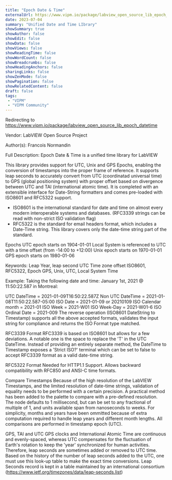 ```yaml
---
title: "Epoch Date & Time"
externalUrl: https://www.vipm.io/package/labview_open_source_lib_epoch_datetime
date: 2023-07-04
summary: "Unified Date and Time LIbrary"
showSummary: true
showAuthor: false
showEdit: false
showData: false
showViews: false
showReadingTime: false
showWordCount: false
showBreadcrumbs: false
showHeadingAnchors: false
sharingLinks: false
showZenMode: false
showPagination: false
showRelatedContent: false
draft: false
tags:
 - "VIPM"
 - "VIPM Community"
---
```


Redirecting to https://www.vipm.io/package/labview_open_source_lib_epoch_datetime

Vendor: LabVIEW Open Source Project

Author(s): Francois Normandin
 
Full Description:
Epoch Date & Time is a unified time library for LabVIEW

This library provides support for UTC, Unix and GPS Epochs, enabling the conversion of timestamps into the proper frame of reference. It supports leap seconds to accurately convert from UTC (coordinatad universal time) to GPS (global positioning system) with proper offset based on divergence between UTC and TAI (international atomic time). It is completed with an extensible interface for Date-String formatters and comes pre-loaded with ISO8601 and RFC5322 support.

- ISO8601 is the international standard for date and time on almost every modern interoperable systems and databases. (RFC3339 strings can be read with non-strict ISO validation flag)
- RFC5322 is the standard for email headers format, which includes a Date-Time string. This library covers only the date-time string part of the standard.

Epochs
UTC epoch starts on 1904-01-01
Local System is referenced to UTC with a time offset (from -14:00 to +12:00)
Unix epoch starts on 1970-01-01
GPS epoch starts on 1980-01-06

Keywords: 
Leap Year, leap second
UTC Time zone offset
ISO8601, RFC5322, Epoch
GPS, Unix, UTC, Local System Time

Example:
Taking the following date and time: January 1st, 2021 @ 11:50:22.587 in Montreal:

UTC DateTime = 2021-01-09T16:50:22.587Z
Non UTC DateTime = 2021-01-08T11:50:22.587-05:00
ISO Date = 2021-01-09 or 20210109
ISO Calendar month = 2021-01
ISO Week = 2021-W01
ISO Week-Day = 2021-W01-6
ISO Ordinal Date = 2021-009
The reverse operation (ISO8601 DateString to Timestamp) supports all the above accepted formats, validates the input string for compliance and returns the ISO Format type matched.

RFC3339 Format
RFC3339 is based on ISO8601 but allows for a few deviations. A notable one is the space to replace the 'T' in the UTC DateTime. Instead of providing an entirely separate method, the DateTime to Timestamp exposes a 'Strict ISO?' terminal which can be set to false to accept RFC3339 format as a valid date-time string.

RFC5322 Format
Needed for HTTP1.1 Support. Allows backward compatibility with RFC850 and ANSI-C time formats.

Compare Timestamps
Because of the high resolution of the LabVIEW Timestamps, and the limited resolution of date-time strings, validation of equality needs to be performed with a certain precision. A practical method has been added to the palette to compare with a pre-defined resolution. The node defaults to 1 millisecond, but can be set to any fractional of multiple of 1, and units available span from nanoseconds to weeks. For simplicity, months and years have been ommitted because of extra computation required to handle leap years and different month lengths. All comparisons are performed in timestamp epoch (UTC).

GPS, TAI and UTC
GPS clocks and International Atomic Time are continuous and evenly-spaced, whereas UTC compensates for the fluctuation of Earth's rotation to keep the 'year' synchronized for human activities. Therefore, leap seconds are sometimes added or removed to UTC time. Based on the history of the number of leap seconds added to the UTC, one must use this look-up table to make the exact time conversions. Leap Seconds record is kept in a table maintained by an international consortium (https://www.ietf.org/timezones/data/leap-seconds.list)